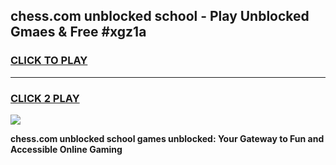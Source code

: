 
## chess.com unblocked school - Play Unblocked Gmaes & Free #xgz1a
<h3>
<a href="https://news.freeplayer.one?title=chess.com_unblocked_school&ref=24F">CLICK TO PLAY</a></h3>
<hr>

<h3>
<a href="https://news.freeplayer.one?title=chess.com_unblocked_school&ref=24F">CLICK 2 PLAY</a>
  
</h3>

<a href="https://news.freeplayer.one?title=chess.com_unblocked_school&ref=24F/"><img src="https://clearcache.store/games.png"></a>


**chess.com unblocked school games unblocked: Your Gateway to Fun and Accessible Online Gaming**
